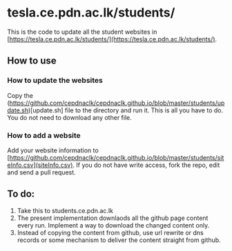 # tesla.ce.pdn.ac.lk/students/

This is the code to update all the student websites in [https://tesla.ce.pdn.ac.lk/students/](https://tesla.ce.pdn.ac.lk/students/).

## How to use

### How to update the websites

Copy the (https://github.com/cepdnaclk/cepdnaclk.github.io/blob/master/students/update.sh)[update.sh] file to the directory and run it.
This is all you have to do. You do not need to download any other file.

### How to add a website

Add your website information to [https://github.com/cepdnaclk/cepdnaclk.github.io/blob/master/students/siteInfo.csv](siteInfo.csv). If you do not have write access, fork the repo, edit and send a pull request.


## To do:
1. Take this to students.ce.pdn.ac.lk
2. The present implementation downlaods all the github page content every run. Implement a way to download the changed content only.
3. Instead of copying the content from github, use url rewrite or dns records or some mechanism to deliver the content straight from github.
